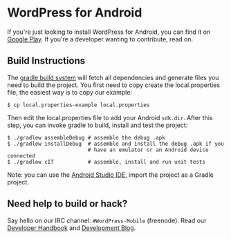 # WordPress for Android #

If you're just looking to install WordPress for Android, you can find
it on [Google Play][1]. If you're a developer wanting to contribute,
read on.

## Build Instructions ##

The [gradle build system][2] will fetch all dependencies and generate
files you need to build the project. You first need to copy create the
local.properties file, the easiest way is to copy our example:

    $ cp local.properties-example local.properties

Then edit the local.properties file to add your Android
`sdk.dir`. After this step, you can invoke gradle to build, install
and test the project:

    $ ./gradlew assembleDebug # assemble the debug .apk
    $ ./gradlew installDebug  # assemble and install the debug .apk if you
                              # have an emulator or an Android device connected
    $ ./gradlew cIT           # assemble, install and run unit tests

Note: you can use the [Android Studio IDE][3], import the project as a
Gradle project.

## Need help to build or hack? ##

Say hello on our IRC channel: `#WordPress-Mobile` (freenode). Read our
[Developer Handbook][4] and [Development Blog][5].

[1]: https://play.google.com/store/apps/details?id=org.wordpress.android
[2]: http://tools.android.com/tech-docs/new-build-system/user-guide
[3]: http://developer.android.com/sdk/installing/studio.html
[4]: http://make.wordpress.org/mobile/handbook/
[5]: http://make.wordpress.org/mobile/
